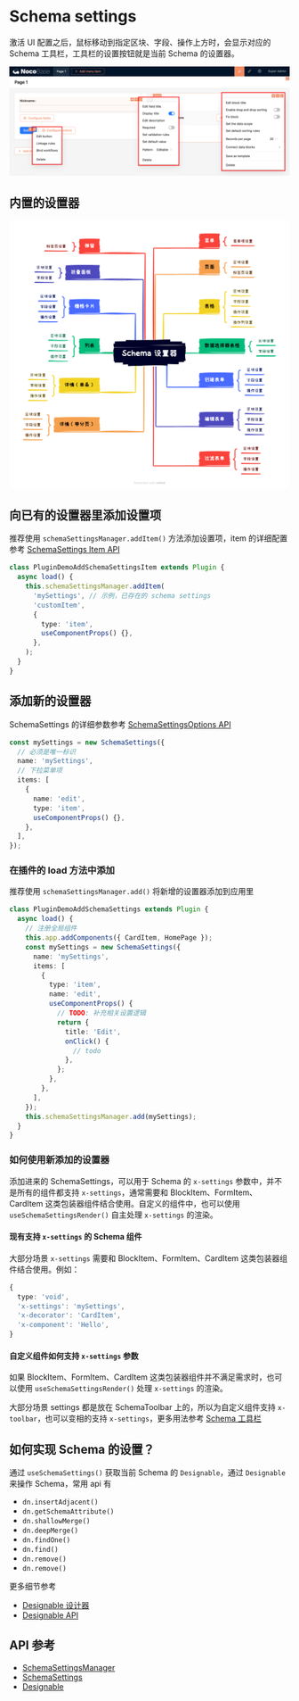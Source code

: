# Schema settings

激活 UI 配置之后，鼠标移动到指定区块、字段、操作上方时，会显示对应的 Schema 工具栏，工具栏的设置按钮就是当前 Schema 的设置器。

![Alt text](./image-1.png)

## 内置的设置器

<img src="./image-4.png" />

## 向已有的设置器里添加设置项

推荐使用 `schemaSettingsManager.addItem()` 方法添加设置项，item 的详细配置参考 [SchemaSettings Item API](#)

```ts
class PluginDemoAddSchemaSettingsItem extends Plugin {
  async load() {
    this.schemaSettingsManager.addItem(
      'mySettings', // 示例，已存在的 schema settings
      'customItem',
      {
        type: 'item',
        useComponentProps() {},
      },
    );
  }
}
```

<code src="./demos/schema-settings-manager-add-item/index.tsx"></code>

## 添加新的设置器

SchemaSettings 的详细参数参考 [SchemaSettingsOptions API](https://client.docs-cn.nocobase.com/core/ui-schema/schema-settings#new-schemasettingsoptions)

```ts
const mySettings = new SchemaSettings({
  // 必须是唯一标识
  name: 'mySettings',
  // 下拉菜单项
  items: [
    {
      name: 'edit',
      type: 'item',
      useComponentProps() {},
    },
  ],
});
```

### 在插件的 load 方法中添加

推荐使用 `schemaSettingsManager.add()` 将新增的设置器添加到应用里

```ts
class PluginDemoAddSchemaSettings extends Plugin {
  async load() {
    // 注册全局组件
    this.app.addComponents({ CardItem, HomePage });
    const mySettings = new SchemaSettings({
      name: 'mySettings',
      items: [
        {
          type: 'item',
          name: 'edit',
          useComponentProps() {
            // TODO: 补充相关设置逻辑
            return {
              title: 'Edit',
              onClick() {
                // todo
              },
            };
          },
        },
      ],
    });
    this.schemaSettingsManager.add(mySettings);
  }
}
```

### 如何使用新添加的设置器

添加进来的 SchemaSettings，可以用于 Schema 的 `x-settings` 参数中，并不是所有的组件都支持 `x-settings`，通常需要和 BlockItem、FormItem、CardItem 这类包装器组件结合使用。自定义的组件中，也可以使用 `useSchemaSettingsRender()` 自主处理 `x-settings` 的渲染。

#### 现有支持 `x-settings` 的 Schema 组件

大部分场景 `x-settings` 需要和 BlockItem、FormItem、CardItem 这类包装器组件结合使用。例如：

```ts
{
  type: 'void',
  'x-settings': 'mySettings',
  'x-decorator': 'CardItem',
  'x-component': 'Hello',
}
```

<code src="./demos/schema-settings-manager-add/index.tsx"></code>

#### 自定义组件如何支持 `x-settings` 参数

如果 BlockItem、FormItem、CardItem 这类包装器组件并不满足需求时，也可以使用 `useSchemaSettingsRender()` 处理 `x-settings` 的渲染。

<code src="./demos/use-schema-settings-render/index.tsx"></code>

大部分场景 settings 都是放在 SchemaToolbar 上的，所以为自定义组件支持 `x-toolbar`，也可以变相的支持 `x-settings`，更多用法参考 [Schema 工具栏](/development/client/ui-schema/toolbar)

<code src="./demos/schema-toolbar-basic/button.tsx"></code>

## 如何实现 Schema 的设置？

通过 `useSchemaSettings()` 获取当前 Schema 的 `Designable`，通过 `Designable` 来操作 Schema，常用 api 有

- `dn.insertAdjacent()`
- `dn.getSchemaAttribute()`
- `dn.shallowMerge()`
- `dn.deepMerge()`
- `dn.findOne()`
- `dn.find()`
- `dn.remove()`
- `dn.remove()`

更多细节参考

- [Designable 设计器](/development/client/ui-schema/designable)
- [Designable API](https://client.docs-cn.nocobase.com/core/ui-schema/designable)

<code src="./demos/schema-settings-basic/index.tsx"></code>

## API 参考

- [SchemaSettingsManager](https://client.docs-cn.nocobase.com/core/ui-schema/schema-settings-manager)
- [SchemaSettings](https://client.docs-cn.nocobase.com/core/ui-schema/schema-settings)
- [Designable](https://client.docs-cn.nocobase.com/core/ui-schema/designable)
